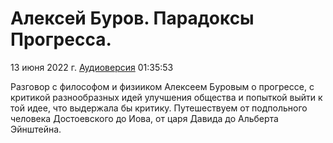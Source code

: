 # Алексей Буров. Парадоксы Прогресса.

13 июня 2022 г. [Аудиоверсия](https://www.youtube.com/watch?v=YdScYl8ykV4) 01:35:53

Разговор с философом и физииком Алексеем Буровым о прогрессе, с критикой разнообразных идей улучшения общества и попыткой выйти к той идее, что выдержала бы критику.
Путешествуем от подпольного человека Достоевского до Иова, от царя Давида до Альберта Эйнштейна.

